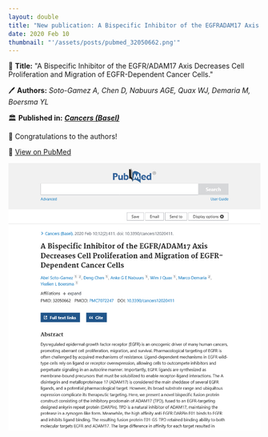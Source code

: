 ```yaml
---
layout: double
title: "New publication: A Bispecific Inhibitor of the EGFRADAM17 Axis Decreases Cell Proliferation and Migration of EGFR-Dependent Cancer Cells"
date: 2020 Feb 10
thumbnail: "'/assets/posts/pubmed_32050662.png'"
---
```

📖 <strong>Title:</strong> "A Bispecific Inhibitor of the EGFR/ADAM17 Axis Decreases Cell Proliferation and Migration of EGFR-Dependent Cancer Cells."  

🖊️ <strong>Authors:</strong> <em>Soto-Gamez A, Chen D, Nabuurs AGE, Quax WJ, Demaria M, Boersma YL</em>  

🏛️ <strong>Published in:</strong> <em><strong><ins>Cancers (Basel)</ins></strong></em>  

🎉 Congratulations to the authors!  

🔗 <a href="https://pubmed.ncbi.nlm.nih.gov/32050662/">View on PubMed</a>  

![Publication Image](/assets/posts/pubmed_32050662.png)
